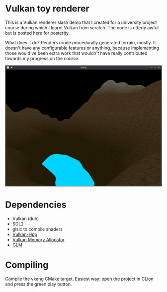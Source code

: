# Vulkan toy renderer

This is a Vulkan renderer slash demo that I created for a university project course during which
I learnt Vulkan from scratch. The code is utterly awful but is posted here for posterity.

What does it do? Renders crude procedurally generated terrain, mostly. It doesn't have any configurable features
or anything, because implementing those would've been extra work that wouldn't have really contributed towards
my progress on the course.

![Screenshot of the renderer](example.png)

# Dependencies

- Vulkan (duh)
- SDL2
- glslc to compile shaders
- [Vulkan-Hpp](https://github.com/KhronosGroup/Vulkan-Hpp)
- [Vulkan Memory Allocator](https://github.com/GPUOpen-LibrariesAndSDKs/VulkanMemoryAllocator/)
- [GLM](https://github.com/g-truc/glm)

# Compiling

Compile the vkeng CMake target. Easiest way: open the project in CLion and press the green play button.

